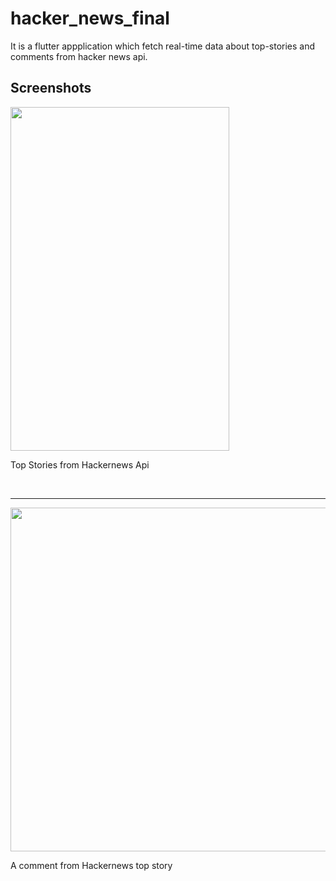 # hacker_news_final

It is a flutter appplication which fetch real-time data about top-stories and comments from hacker news api.

## Screenshots

<img src = 'https://user-images.githubusercontent.com/47735067/173017993-063923df-b89c-43bd-9ef8-6d510a3ace8b.png' width = '350' height = '550'>
<p>Top Stories from Hackernews Api</p>
<br>
<hr>
<img src = 'https://user-images.githubusercontent.com/47735067/173017998-89174d74-8425-49e7-9a72-a06c698730ec.png' idth = '350' height = '550'>
<p>A comment from Hackernews top story</p>
